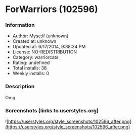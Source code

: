 # ForWarriors (102596)

### Information
- Author: Myse;lf (unknown)
- Created at: unknown
- Updated at: 6/17/2014, 9:38:34 PM
- License: NO-REDISTRIBUTION
- Category: warriorcats
- Rating: undefined
- Total installs: 38
- Weekly installs: 0


### Description
Omg


### Screenshots (links to userstyles.org)
![https://userstyles.org/style_screenshots/102596_after.png](https://userstyles.org/style_screenshots/102596_after.png)


